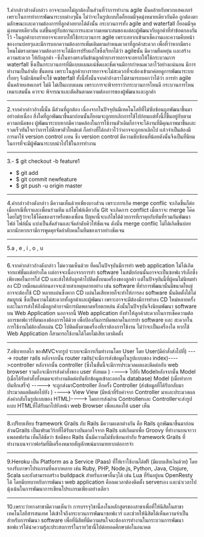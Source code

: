 1.คำกล่าวอ้างดังกล่าว อาจจะบอกไม่ถูกต้องในส่วนที่ว่าการทำงาน  agile นั้นคล้ายกับพวกเเฮคเกอร์ เพราะในการทำการพัฒนาระบบต่างๆนั้น ไม่ว่าจะในรูปเเบบใดก็ยอมมีจุดมุ่งหมายเดียวกันคือ ถูกต้องตามลักษณะเเละความต้องการที่ลูกค้าอยากได้ดังนั้น กระบวนการทั้ง agile and waterfall ก็ยอมมีจุดมุ่งหมายเดียวกัน เเต่ขึ้นอยู่กับสถานะการเเละความเหมาะสมของเเต่ละผู้พัฒนากับลูกค้าที่ทำข้อตกลงกันไว้
-ในลูกค้าบางรายอาจจะอยากให้ใช้กระบวนการ agile เพราะอยากเข้ามาเช็คงานเเละความคืบหน้าของงานบ่อยๆเเละมีการบอกความต้องการเพิ่มเติมตามกำหนดเวลาที่ลูกค้าสะดวก
เพื่อที่ว่าหากมีตรงไหนไม่ตรงตามความต้องการจะได้มีการปรับเเก้ไขซึ่งเรียกได้ว่า agileนั้น มีความยืดหยุ่น เเละสร้างความสะดวก ให้กับลูกค้า
-ซึ่งในทางตรงกันข้ามลูกค้าบางรายอาจจะอยากให้ใช้กระบวนการ waterfall ซึ่งเป็นกระบวนการที่มีเเบบเเผนเเน่ชัดเเละชัดเจนมีการกำหนดเวลาไว้อย่างเเน่นอน มีการทำงานเป็นลำดับ
ขั้นตอน เพราะในลูกค้าบางรายอาจจะไม่สะดวกที่จะต้องเข้ามาค่อยดูการพัฒนาระบบเรื่อยๆ จึงมักนิยมที่จะใช้ waterfall 
ทั้งนี้ทั้งนั้นจากคำอ้างเราไม่สามารถบอกว่าได้ว่า การทำ agile นั้นคล้ายเเฮคเกอร์ ไม่ดี ไม่เป็นเเบบเเผน เพราะการจะพิจารราว่ากระบวนการไหนดี กระบวนการไหนเหมาะสมนั้น ควรจะ
พิจารณาเเละตัดสินตามความต้องการของผู้พัฒนาเเละลูกค้า

--------------------------------------------------------------------------------------------------------------------------------
2.จากคำกล่าวอ้างนี้นั้น มีส่วนที่ถูกต้อง เนื่องจากในปัจจุบันมีเทคโนโลยีที่ไม่ซับซ้อนถูกพัฒนาขึ้นมาอย่างต่อเนื่อง สิ่งใดที่ถูกพัฒนาขึ้นมาก่อนนั้นก็ยอมจะถูกยกเลิกการใช้ไปก่อนเเต่ทั้งนี้ก็ขึ้นอยู่กับตามความถนัดของ ผู้พัฒนาระบบหากมีความคล้องในการใช้งานตัวเดิมก็อาจจะได้งานที่มีคุณภาพมาขึ้นเเละรวดเร็วทันใจกว่าการไปศึกษาตัวใหม่เเต่ ก็อย่างที่ได้กล่าวไว้ว่าอาจจะถูกยกเลิกไป เเล้วจำเป็นต้องมีการมาใช้ version control เเทน ซึ่ง version control มีความซับซ้อนที่น้อยดังนั้นจึงเป็นที่นิยมในการที่จะมีผู้พัฒนาระบบนำไปใช้ในการทำงาน

--------------------------------------------------------------------------------------------------------------------------------
3.- $ git checkout -b feature1
  - $ git add 
  - $ git commit newfeature
  - $ git push -u origin master
  
--------------------------------------------------------------------------------------------------------------------------------
4.คำกล่าวอ้างดังกล่าว มีความเห็นด้วยเพียงบางส่วน เพราะการเกิด merge conflic จะเกิดขึ้นก็ต่อเมื่อกรณีที่เราและเพื่อนร่วมทีม แก้ไขไฟล์เดียวกัน Git จะเกิดการ conflict เมื่อเราจะ merge โค๊ดโดยไม่รู้ว่าจะใช้โค๊ดของเราหรือของเพื่อน ปัญหานี้จะเเก้ไขได้ด้วยการที่เราคุยกับทีมที่รวมกันพัฒนาไฟล์ ไฟล์นั้น เเบ่งเป็นสัดส่วนเเละจัดลำดับคิวให้ชัดเจน ดังนั้น  merge conflic ไม่ได้เกิดขึ้นบ่อยมากนักหากเรามีการพูดคุยจัดลำดับคนในทีมของเราอย่างชัดเจน

--------------------------------------------------------------------------------------------------------------------------------
5.a , e , i , o , u

--------------------------------------------------------------------------------------------------------------------------------
6.จากคำกล่าวอ้างดังกล่าว ไม่ความเห็นด้วย ที่คนในปัจจุบันมีการทำ web application ไม่ได้เกิดจากเเฟชั่นเเต่อย่างใด เเต่อาจจะเนื่องจากการทำ software ในสมัยก่อนนั้นอาจจะเป็นซอฟเเวร์เล็กซึ่งเพียงพอในการใส่ CD เเละส่งให้กับลูกค้าไปติดตั้งบนเครื่องของลูกค้า เเต่ในปัจจุบันนี้ที่ผู้คนไม่นิยมทำลง CD เหมือนเเต่ก่อนอาจจะด้วยสาเหตุหลายอย่าง เช่น software ที่ทำการพัฒนานั้นมีขนาดใหญ่ อาจจะต้องใช้ CD หลายเเผ่นซึ่งหาก CD เเผ่นใดเสียหายก็จะทำให้การลง software นั้นติดตั้งได้ไม่สมบูรณ์ ซึ่งเป็นความไม่สะดวกทั้งลูกค้าเเละผู้พัฒนา เพราะอาจจะมีต้องมีการทำลง CD ใหม่หลายครั้ง เเละในการส่งให้ถึงมือลูกค้าอาจมีการผิดพลาดหรือตกหล่น ดังนั้นในปัจจุบันจึงนิยมพัฒนา software บน Web Application นอกจากนี้ Web application ยังทำให้ลูกค้าสะดวกในการเช็คความต้องการชอฟเเวร์ที่ตนเองต้องการได้ด้วย เพื่อป้องกันการผิดพลาดในการทำ software เเละ สะดวกในการใช้งานไม่ต้องถือเเผ่น CD ไปติดตั้งตามเครื่องที่เราต้องการใช้งาน ไม่ว่าจะเป็นเครื่องใด หากใช้ Web Application ก็สามารถใช้งานได้โดยไม่เสียเวลาติดตั้ง

--------------------------------------------------------------------------------------------------------------------------------
7.อธิบายกลไก ของMVCจากรูป ระบบจะมีการเริ่มทำงานโดย User โดย 
User(มีคำสั่งส่งไปที่) ----> router rails หลังจากนั้น 
router rails(จะมีการส่งข้อมูลในรูปเเบบของ index)---->controller หลังจากนั้น 
controller (ซึ่งในขั้นนี้จะมีการประมวลผลเเละติดต่อกับ web browser รวมถึงจะมีการส่งคำสั่งของ user ทังหมด ) ----> ไปยัง Modelหลังจากนั้น 
Model (เมื่อได้รับคำสั้งทั้งหมดจะทำงานติดต่อบันทึกข้อมูลเข้าละออกใน database)
Model (เมื่อทำการบันทึกเสร็จ) -----> จะถูกส่งมาController อีกครั้ง
Controller (ส่งข้อมูลที่ได้รับกลับมาประมวลผลติดต่อไปยัง ) ----> View
View (มีหน้าที่รับค่าจาก Controller มาเเละประมวลผลส่งค่ากลับในรูปเเบบของ HTML)---->
โดยการส่งผ่าน Controllerเเละ Controllerจะส่งรูปเเบบ HTMLที่ได้รับมาไปยังหน้า web Browser เพื่อเเสดงให้ user เห็น 

--------------------------------------------------------------------------------------------------------------------------------
8.เปรียบเทียบ framework Grails กับ Rails  มีความเเตกต่างกัน คือ Rails ถูกพัฒนาขึ้นมาก่อน ส่วนGrails เป็นเฟรมเวิร์กที่ได้รับแรงบันดาลใจจาก Rails แต่เกิดมาเพื่อ Groovy ที่ทำงานบนจาวาแพลตฟอร์ม เห็นได้ชัดว่า ข้อดีของ Rails นั้นมีความไม่ซับซ้อนเท่ากับ framework Grails ที่ทำงานบนจาวาฟอร์มที่มีเครื่องหมายสัญลักษณ์มากมายยากต่อการจำ

--------------------------------------------------------------------------------------------------------------------------------
9.Heroku เป็น Platform as a Service (Paas) ที่ให้เราใช้งานได้ฟรี (มีแบบเสียเงินด้วย) โดยรองรับภาษาโปรแกรมที่หลากหลาย 
เช่น Ruby, PHP, Node.js, Python, Java, Clojure, Scala และยังสามารถสร้าง buildpack 
สำหรับภาษาอื่นๆได้ เช่น Lua ที่รันอยู่บน OpenResty ได้  โดยมีบทบาทกับการพัฒนา web application คือลดเวลาต้องติดตั้ง 
serverเอง เเละนำเวลาไปมุ้งเน้นในการพัฒนาการเขียนโปรเเกรมเพียงอย่างเดียว

--------------------------------------------------------------------------------------------------------------------------------
10.เพราะว่าทางสาขามีความเห็นว่า การบรรจุวิชานี้ลงในหลักสูตรของสาขาเพื่อที่ให้นิสิตในสาขา เทคโนโลยีสารสนเทศ ได้เข้าใจถึงกระบวนการพัฒนาซอฟเเวร์ เเละช่วยให้นิสิตได้เห็นความจำเป็นสำหรับการพัฒนา software เพื่อที่นิสิตที่มีความสนใจละต้องการทำงานในกระบวนการพัฒนาชอฟเเวร์ได้นำความรู้ละประสบการร์ในรายวิชานี้ไปต่อยอดศึกษาต่อในอนาคต
